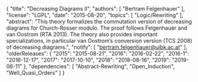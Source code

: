 {
    "title": "Decreasing Diagrams II",
    "authors": [
        "Bertram Felgenhauer"
    ],
    "license": "LGPL",
    "date": "2015-08-20",
    "topics": [
        "Logic/Rewriting"
    ],
    "abstract": "This theory formalizes the commutation version of decreasing diagrams for Church-Rosser modulo. The proof follows Felgenhauer and van Oostrom (RTA 2013). The theory also provides important specializations, in particular van Oostrom’s conversion version (TCS 2008) of decreasing diagrams.",
    "notify": [
        "bertram.felgenhauer@uibk.ac.at"
    ],
    "olderReleases": {
        "2015": "2015-08-21",
        "2016": "2016-02-22",
        "2016-1": "2016-12-17",
        "2017": "2017-10-10",
        "2018": "2018-08-16",
        "2019": "2019-06-11"
    },
    "dependencies": [
        "Abstract-Rewriting",
        "Open_Induction",
        "Well_Quasi_Orders"
    ]
}